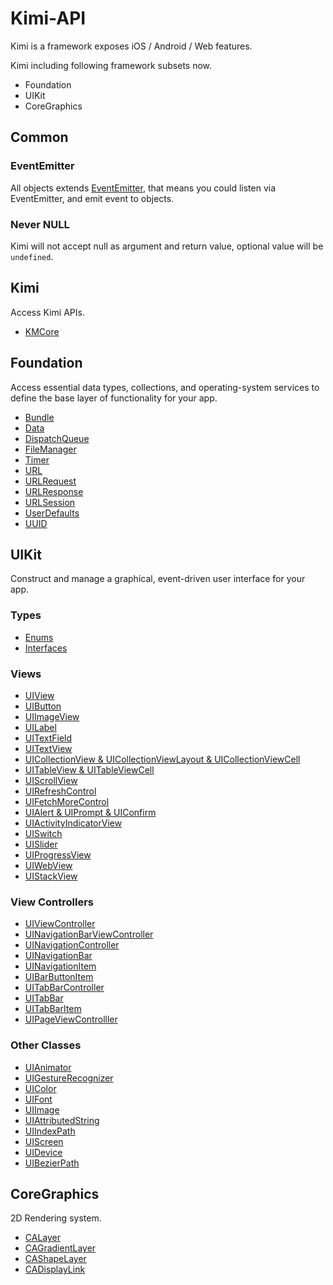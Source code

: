 # Kimi-API

Kimi is a framework exposes iOS / Android / Web features.

Kimi including following framework subsets now.

* Foundation
* UIKit
* CoreGraphics

## Common

### EventEmitter

All objects extends [EventEmitter](https://github.com/Olical/EventEmitter), that means you could listen via EventEmitter, and emit event to objects.

### Never NULL

Kimi will not accept null as argument and return value, optional value will be ```undefined```.

## Kimi

Access Kimi APIs.

* [KMCore](Kimi/KMCore.md)

## Foundation

Access essential data types, collections, and operating-system services to define the base layer of functionality for your app.

* [Bundle](Foundation/Bundle.md)
* [Data](Foundation/Data.md)
* [DispatchQueue](Foundation/DispatchQueue.md)
* [FileManager](Foundation/FileManager.md)
* [Timer](Foundation/Timer.md)
* [URL](Foundation/URL.md)
* [URLRequest](Foundation/URLRequest.md)
* [URLResponse](Foundation/URLResponse.md)
* [URLSession](Foundation/URLSession.md)
* [UserDefaults](Foundation/UserDefaults.md)
* [UUID](Foundation/UUID.md)

## UIKit

Construct and manage a graphical, event-driven user interface for your app.

### Types

* [Enums](UIKit/Enums.md)
* [Interfaces](UIKit/Interfaces.md)

### Views

* [UIView](UIKit/UIView.md)
* [UIButton](UIKit/UIButton.md)
* [UIImageView](UIKit/UIImageView.md)
* [UILabel](UIKit/UILabel.md)
* [UITextField](UIKit/UITextField.md)
* [UITextView](UIKit/UITextView.md)
* [UICollectionView & UICollectionViewLayout & UICollectionViewCell](UIKit/UICollectionView.md)
* [UITableView & UITableViewCell](UIKit/UITableView.md)
* [UIScrollView](UIKit/UIScrollView.md)
* [UIRefreshControl](UIKit/UIRefreshControl.md)
* [UIFetchMoreControl](UIKit/UIFetchMoreControl.md)
* [UIAlert & UIPrompt & UIConfirm](UIKit/UIDialogs.md)
* [UIActivityIndicatorView](UIKit/UIActivityIndicatorView.md)
* [UISwitch](UIKit/UISwitch.md)
* [UISlider](UIKit/UISlider.md)
* [UIProgressView](UIKit/UIProgressView.md)
* [UIWebView](UIKit/UIWebView.md)
* [UIStackView](UIKit/UIStackView.md)

### View Controllers

* [UIViewController](UIKit/UIViewController.md)
* [UINavigationBarViewController](UIKit/UINavigationBarViewController.md)
* [UINavigationController](UIKit/UINavigationController.md)
* [UINavigationBar](UIKit/UINavigationBar.md)
* [UINavigationItem](UIKit/UINavigationItem.md)
* [UIBarButtonItem](UIKit/UIBarButtonItem.md)
* [UITabBarController](UIKit/UITabBarController.md)
* [UITabBar](UIKit/UITabBar.md)
* [UITabBarItem](UIKit/UITabBarItem.md)
* [UIPageViewControlller](UIKit/UIPageViewControlller.md)

### Other Classes

* [UIAnimator](UIKit/UIAnimator.md)
* [UIGestureRecognizer](UIKit/UIGestureRecognizer.md)
* [UIColor](UIKit/UIColor.md)
* [UIFont](UIKit/UIFont.md)
* [UIImage](UIKit/UIImage.md)
* [UIAttributedString](UIKit/UIAttributedString.md)
* [UIIndexPath](UIKit/UIIndexPath.md)
* [UIScreen](UIKit/UIScreen.md)
* [UIDevice](UIKit/UIDevice.md)
* [UIBezierPath](UIKit/UIBezierPath.md)

## CoreGraphics

2D Rendering system.

* [CALayer](CoreGraphics/CALayer.md)
* [CAGradientLayer](CoreGraphics/CAGradientLayer.md)
* [CAShapeLayer](CoreGraphics/CAShapeLayer.md)
* [CADisplayLink](CoreGraphics/CADisplayLink.md)

